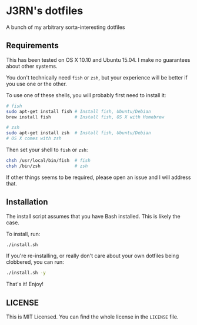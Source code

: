 # J3RN's dotfiles

A bunch of my arbitrary sorta-interesting dotfiles

## Requirements

This has been tested on OS X 10.10 and Ubuntu 15.04. I make no guarantees about other systems.

You don't technically need `fish` or `zsh`, but your experience will be better if you use one or the other.

To use one of these shells, you will probably first need to install it:
```bash
# fish
sudo apt-get install fish # Install fish, Ubuntu/Debian
brew install fish         # Install fish, OS X with Homebrew

# zsh
sudo apt-get install zsh  # Install fish, Ubuntu/Debian
# OS X comes with zsh
```

Then set your shell to `fish` or `zsh`:
```bash
chsh /usr/local/bin/fish  # fish
chsh /bin/zsh             # zsh
```

If other things seems to be required, please open an issue and I will address that.

## Installation

The install script assumes that you have Bash installed. This is likely the case.

To install, run:
```bash
./install.sh
```

If you're re-installing, or really don't care about your own dotfiles being clobbered, you can run:
```bash
./install.sh -y
```

That's it! Enjoy!

## LICENSE

This is MIT Licensed. You can find the whole license in the `LICENSE` file.
